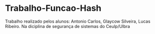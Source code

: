 # Trabalho-Funcao-Hash

Trabalho realizado pelos alunos: Antonio Carlos, Glaycow Silveira, Lucas Ribeiro. Na diciplina de segurança de sistemas do Ceulp/Ulbra
